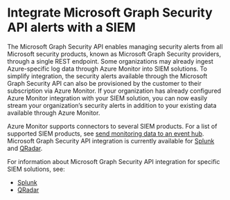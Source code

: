 # Integrate Microsoft Graph Security API alerts with a SIEM

The Microsoft Graph Security API enables managing security alerts from all Microsoft security products, known as Microsoft Graph Security providers, through a single REST endpoint. Some organizations may already ingest Azure-specific log data through Azure Monitor into SIEM solutions. To simplify integration, the security alerts available through the Microsoft Graph Security API can also be provisioned by the customer to their subscription via Azure Monitor. If your organization has already configured Azure Monitor integration with your SIEM solution, you can now easily stream your organization’s security alerts in addition to your existing data available through Azure Monitor.

Azure Monitor supports connectors to several SIEM products. For a list of supported SIEM products, see [send monitoring data to an event hub](https://docs.microsoft.com/azure/monitoring-and-diagnostics/monitor-stream-monitoring-data-event-hubs#what-can-i-do-with-the-monitoring-data-being-sent-to-my-event-hub). Microsoft Graph Security API integration is currently available for [Splunk](https://splunkbase.splunk.com/) and [QRadar](https://www.ibm.com/us-en/marketplace/ibm-qradar-siem).

For information about Microsoft Graph Security API integration for specific SIEM solutions, see:

- [Splunk](security-splunk-siemintegration.md)
- [QRadar](security-qradar-siemintegration.md)
